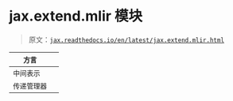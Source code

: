 # jax.extend.mlir 模块

> 原文：[`jax.readthedocs.io/en/latest/jax.extend.mlir.html`](https://jax.readthedocs.io/en/latest/jax.extend.mlir.html)

| `方言` |  |
| --- | --- |
| `中间表示` |  |
| `传递管理器` |  |
